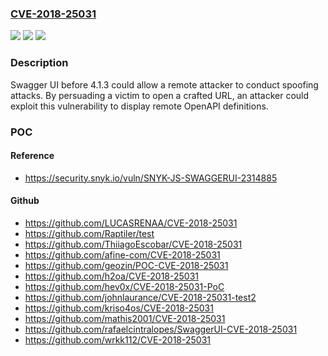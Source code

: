 ### [CVE-2018-25031](https://cve.mitre.org/cgi-bin/cvename.cgi?name=CVE-2018-25031)
![](https://img.shields.io/static/v1?label=Product&message=n%2Fa&color=blue)
![](https://img.shields.io/static/v1?label=Version&message=n%2Fa&color=blue)
![](https://img.shields.io/static/v1?label=Vulnerability&message=n%2Fa&color=brighgreen)

### Description

Swagger UI before 4.1.3 could allow a remote attacker to conduct spoofing attacks. By persuading a victim to open a crafted URL, an attacker could exploit this vulnerability to display remote OpenAPI definitions.

### POC

#### Reference
- https://security.snyk.io/vuln/SNYK-JS-SWAGGERUI-2314885

#### Github
- https://github.com/LUCASRENAA/CVE-2018-25031
- https://github.com/Raptiler/test
- https://github.com/ThiiagoEscobar/CVE-2018-25031
- https://github.com/afine-com/CVE-2018-25031
- https://github.com/geozin/POC-CVE-2018-25031
- https://github.com/h2oa/CVE-2018-25031
- https://github.com/hev0x/CVE-2018-25031-PoC
- https://github.com/johnlaurance/CVE-2018-25031-test2
- https://github.com/kriso4os/CVE-2018-25031
- https://github.com/mathis2001/CVE-2018-25031
- https://github.com/rafaelcintralopes/SwaggerUI-CVE-2018-25031
- https://github.com/wrkk112/CVE-2018-25031

